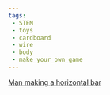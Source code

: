 ```yaml
---
tags:
 - STEM
 - toys
 - cardboard
 - wire
 - body
 - make_your_own_game
---
```

[Man making a horizontal bar](https://www.facebook.com/reel/22506166030743)